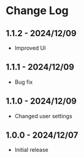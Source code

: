# Change Log

## 1.1.2 - 2024/12/09

-   Improved UI

## 1.1.1 - 2024/12/09

-   Bug fix

## 1.1.0 - 2024/12/09

-   Changed user settings

## 1.0.0 - 2024/12/07

-   Initial release
